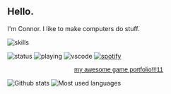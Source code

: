 ## Hello.

I'm Connor. I like to make computers do stuff.

![skills](https://skillicons.dev/icons?i=python,c,cpp,cs,java,html,css,js,ts,bash,apple,windows,ubuntu,unity,premiere)

![status](https://api.statusbadges.me/badge/status/211947199192367114?simple=true)
![playing](https://api.statusbadges.me/badge/playing/211947199192367114)
![vscode](https://api.statusbadges.me/badge/vscode/211947199192367114)
[![spotify](https://api.statusbadges.me/badge/spotify/211947199192367114)](https://api.statusbadges.me/openspotify/211947199192367114)

<div align="center">
    <a href="https://connoryo.github.io/">
        <p style="font-family: 'Comic Sans MS', 'Chalkboard SE', 'Comic Neue', sans-serif;">my awesome game portfolio!!!11</p>
    </a>
</div>

![Github stats](https://github-readme-stats-6dhob9bg4-connoryos-projects.vercel.app/api?show_icons=true&username=connoryo&theme=radical)
![Most used languages](https://github-readme-stats-6dhob9bg4-connoryos-projects.vercel.app/api/top-langs/?username=connoryo&hide_progress=true&theme=radical)
